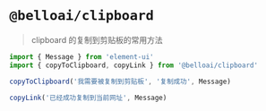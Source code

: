 # `@belloai/clipboard`

> clipboard 的复制到剪贴板的常用方法

```js
import { Message } from 'element-ui'
import { copyToClipboard, copyLink } from '@belloai/clipboard'

copyToClipboard('我需要被复制到剪贴板', '复制成功', Message)

copyLink('已经成功复制到当前网址', Message)
```

